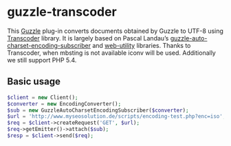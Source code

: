 # guzzle-transcoder

This [Guzzle] plug-in converts documents obtained by Guzzle to UTF-8 using [Transcoder] library. It is largely based on Pascal Landau’s [guzzle-auto-charset-encoding-subscriber] and [web-utility] libraries. Thanks to Transcoder, when mbsting is not available iconv will be used. Additionally we still support PHP 5.4.

## Basic usage

```php
$client = new Client();
$converter = new EncodingConverter();
$sub = new GuzzleAutoCharsetEncodingSubscriber($converter);
$url = 'http://www.myseosolution.de/scripts/encoding-test.php?enc=iso'; // request website with iso-8859-1 encoding
$req = $client->createRequest('GET', $url);
$req->getEmitter()->attach($sub);
$resp = $client->send($req);
```

[Guzzle]: https://github.com/guzzle/guzzle
[Transcoder]: https://github.com/ddeboer/transcoder
[guzzle-auto-charset-encoding-subscriber]: https://github.com/paslandau/guzzle-auto-charset-encoding-subscriber
[web-utility]: https://github.com/paslandau/web-utility
